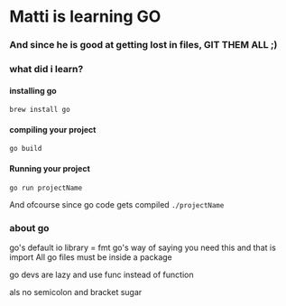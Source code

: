 # Matti is learning GO
### And since he is good at getting lost in files, GIT THEM ALL ;)



### what did i learn?

#### installing go
`brew install go`

#### compiling your project
`go build`

#### Running your project
`go run projectName`

And ofcourse since go code gets compiled 
`./projectName` 

### about go
go's default io library = fmt
go's way of saying you need this and that is import
All go files must be inside a package

go devs are lazy and use func instead of function

als no semicolon and bracket sugar

